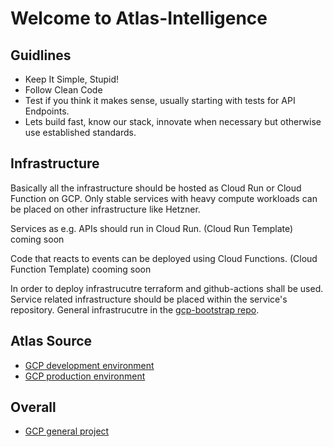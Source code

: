 # Welcome to Atlas-Intelligence

## Guidlines

- Keep It Simple, Stupid!
- Follow Clean Code
- Test if you think it makes sense, usually starting with tests for API Endpoints.
- Lets build fast, know our stack, innovate when necessary but otherwise use established standards.

## Infrastructure

Basically all the infrastructure should be hosted as Cloud Run or Cloud Function on GCP. Only stable services with heavy compute workloads can be placed on other infrastructure like Hetzner.

Services as e.g. APIs should run in Cloud Run. (Cloud Run Template) coming soon

Code that reacts to events can be deployed using Cloud Functions. (Cloud Function Template) cooming soon

In order to deploy infrastrucutre terraform and github-actions shall be used. Service related infrastructure should be placed within the service's repository. General infrastrucutre in the [gcp-bootstrap repo](https://github.com/AtlasIntelligence/gcp-bootstrap).

## Atlas Source

- [GCP development environment](https://console.cloud.google.com/welcome?project=dev-source-atlas)
- [GCP production environment](https://console.cloud.google.com/welcome?project=prod-source-atlas)

## Overall
- [GCP general project](https://console.cloud.google.com/welcome?project=atlassource)
